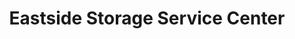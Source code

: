 ---
title: "Eastside Storage Service Center"
url: /lancaster/eastside-storage-service-center/
shop: Mieten
---